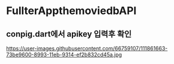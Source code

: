 # FullterAppthemoviedbAPI

## conpig.dart에서 apikey 입력후 확인

https://user-images.githubusercontent.com/66759107/111861663-73be9600-8993-11eb-9314-ef2b832cd45a.jpg
